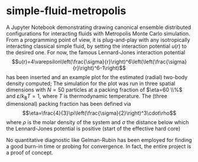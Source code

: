 # simple-fluid-metropolis
A Jupyter Notebook demonstrating drawing canonical ensemble distributed configurations for interacting fluids with Metropolis Monte Carlo simulation. From a programming point of view, it is plug-and-play with any isotropically interacting classical simple fluid, by setting the interaction potential $u(r)$ to the desired one. For now, the famous Lennard-Jones interaction potential $$u(r)=4\varepsilon\left(\frac{\sigma}{r}\right)^6\left(\left(\frac{\sigma}{r}\right)^6-1\right)$$ has been inserted and an example plot for the estimated (radial) two-body density computed; The simulation for the plot was run in three spatial dimensions with $N=50$ particles at a packing fraction of $\eta=60 \\%$ and $\varepsilon/k_{\mathrm{B}}T=1$, where $T$ is thermodynamic temperature. The (three dimensional) packing fraction has been defined via $$\eta=\frac{4}{3}\pi\left(\frac{\sigma}{2}\right)^3\cdot\rho$$ where $\rho$ is the molar density of the system and $\sigma$ the distance below which the Lennard-Jones potential is positive (start of the effective hard core)

No quantitative diagnostic like Gelman-Rubin has been employed for finding a good burn-in time or probing for convergence. In fact, the entire project is a proof of concept.
